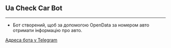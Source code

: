 ## Ua Check Car Bot
---------------------
- Бот створений, щоб за допомогою OpenData за номером авто отримати інформацію про авто.

[Адреса бота у Telegram](https://t.me/UACarCheckBot)
